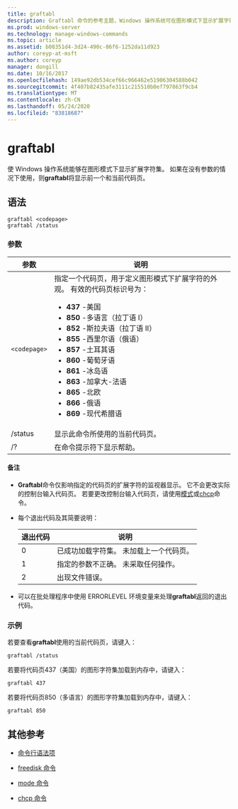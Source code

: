 ```yaml
---
title: graftabl
description: Graftabl 命令的参考主题，Windows 操作系统可在图形模式下显示扩展字符集。
ms.prod: windows-server
ms.technology: manage-windows-commands
ms.topic: article
ms.assetid: b08351d4-3d24-490c-86f6-1252da11d923
author: coreyp-at-msft
ms.author: coreyp
manager: dongill
ms.date: 10/16/2017
ms.openlocfilehash: 149ae92db534cef66c966462e51906304588b042
ms.sourcegitcommit: 4f407b82435afe3111c215510b0ef797863f9cb4
ms.translationtype: MT
ms.contentlocale: zh-CN
ms.lasthandoff: 05/24/2020
ms.locfileid: "83818687"
---
```

# <a name="graftabl"></a>graftabl

使 Windows 操作系统能够在图形模式下显示扩展字符集。 如果在没有参数的情况下使用，则**graftabl**将显示前一个和当前代码页。

## <a name="syntax"></a>语法

```
graftabl <codepage>
graftabl /status
```

### <a name="parameters"></a>参数

| 参数 | 说明 |
| --------- | ----------- |
| `<codepage>` | 指定一个代码页，用于定义图形模式下扩展字符的外观。 有效的代码页标识号为：<ul><li>**437** -美国</li><li>**850** -多语言（拉丁语 I）</li><li>**852** -斯拉夫语（拉丁语 II）</li><li>**855** -西里尔语（俄语）</li><li>**857** -土耳其语</li><li>**860** -葡萄牙语</li><li>**861** -冰岛语</li><li>**863** -加拿大-法语</li><li>**865** -北欧</li><li>**866** -俄语</li><li>**869** -现代希腊语</li></ul> |
| /status | 显示此命令所使用的当前代码页。 |
| /? | 在命令提示符下显示帮助。 |

#### <a name="remarks"></a>备注

- **Graftabl**命令仅影响指定的代码页的扩展字符的监视器显示。 它不会更改实际的控制台输入代码页。 若要更改控制台输入代码页，请使用[模式](mode.md)或[chcp](chcp.md)命令。

- 每个退出代码及其简要说明：

    | 退出代码 | 说明 |
    | --------- | ----------- |
    | 0 | 已成功加载字符集。 未加载上一个代码页。 |
    | 1 | 指定的参数不正确。 未采取任何操作。 |
    | 2 | 出现文件错误。 |

- 可以在批处理程序中使用 ERRORLEVEL 环境变量来处理**graftabl**返回的退出代码。

### <a name="examples"></a>示例

若要查看**graftabl**使用的当前代码页，请键入：

```
graftabl /status
```

若要将代码页437（美国）的图形字符集加载到内存中，请键入：

```
graftabl 437
```

若要将代码页850（多语言）的图形字符集加载到内存中，请键入：

```
graftabl 850
```

## <a name="additional-references"></a>其他参考

- [命令行语法项](command-line-syntax-key.md)

- [freedisk 命令](freedisk.md)

- [mode 命令](mode.md)

- [chcp 命令](chcp.md)
